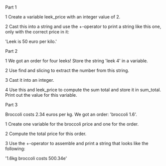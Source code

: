 Part 1

1
Create a variable leek_price with an integer value of 2.

2
Cast this into a string and use the +-operator to print a string like this one, only with the correct price in it:

'Leek is 50 euro per kilo.'

Part 2

1
We got an order for four leeks! Store the string 'leek 4' in a variable.

2
Use find and slicing to extract the number from this string.

3
Cast it into an integer.

4
Use this and leek_price to compute the sum total and store it in sum_total. Print out the value for this variable.

Part 3

Broccoli costs 2.34 euros per kg. We got an order: 'broccoli 1.6'.

1
Create one variable for the broccoli price and one for the order.

2
Compute the total price for this order.

3
Use the +-operator to assemble and print a string that looks like the following:

'1.6kg broccoli costs 500.34e'